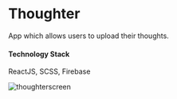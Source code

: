 # Thoughter
App which allows users to upload their thoughts.

#### Technology Stack
ReactJS, SCSS, Firebase

![thoughterscreen](https://user-images.githubusercontent.com/10696276/47472880-865b3200-d810-11e8-9850-2da4d8a4c13d.png)
